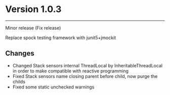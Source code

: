 # Version 1.0.3
---
Minor release (Fix release)

Replace spock testing framework with junit5+jmockit

## Changes
* Changed Stack sensors internal ThreadLocal by InheritableThreadLocal in order to make compatible with reactive programming
* Fixed Stack sensors name closing parent before child, now purge the childs
* Fixed some static unchecked warnings
